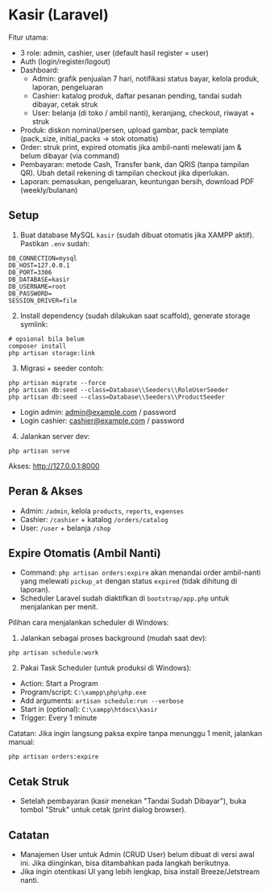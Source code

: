 # Kasir (Laravel)

Fitur utama:
- 3 role: admin, cashier, user (default hasil register = user)
- Auth (login/register/logout)
- Dashboard:
  - Admin: grafik penjualan 7 hari, notifikasi status bayar, kelola produk, laporan, pengeluaran
  - Cashier: katalog produk, daftar pesanan pending, tandai sudah dibayar, cetak struk
  - User: belanja (di toko / ambil nanti), keranjang, checkout, riwayat + struk
- Produk: diskon nominal/persen, upload gambar, pack template (pack_size, initial_packs -> stok otomatis)
- Order: struk print, expired otomatis jika ambil-nanti melewati jam & belum dibayar (via command)
- Pembayaran: metode Cash, Transfer bank, dan QRIS (tanpa tampilan QR). Ubah detail rekening di tampilan checkout jika diperlukan.
- Laporan: pemasukan, pengeluaran, keuntungan bersih, download PDF (weekly/bulanan)

## Setup
1) Buat database MySQL `kasir` (sudah dibuat otomatis jika XAMPP aktif). Pastikan `.env` sudah:
```
DB_CONNECTION=mysql
DB_HOST=127.0.0.1
DB_PORT=3306
DB_DATABASE=kasir
DB_USERNAME=root
DB_PASSWORD=
SESSION_DRIVER=file
```

2) Install dependency (sudah dilakukan saat scaffold), generate storage symlink:
```
# opsional bila belum
composer install
php artisan storage:link
```

3) Migrasi + seeder contoh:
```
php artisan migrate --force
php artisan db:seed --class=Database\\Seeders\\RoleUserSeeder
php artisan db:seed --class=Database\\Seeders\\ProductSeeder
```

- Login admin: admin@example.com / password
- Login cashier: cashier@example.com / password

4) Jalankan server dev:
```
php artisan serve
```
Akses: http://127.0.0.1:8000

## Peran & Akses
- Admin: `/admin`, kelola `products`, `reports`, `expenses`
- Cashier: `/cashier` + katalog `/orders/catalog`
- User: `/user` + belanja `/shop`

## Expire Otomatis (Ambil Nanti)
- Command: `php artisan orders:expire` akan menandai order ambil-nanti yang melewati `pickup_at` dengan status `expired` (tidak dihitung di laporan).
- Scheduler Laravel sudah diaktifkan di `bootstrap/app.php` untuk menjalankan per menit.

Pilihan cara menjalankan scheduler di Windows:

1) Jalankan sebagai proses background (mudah saat dev):
```
php artisan schedule:work
```

2) Pakai Task Scheduler (untuk produksi di Windows):
  - Action: Start a Program
  - Program/script: `C:\xampp\php\php.exe`
  - Add arguments: `artisan schedule:run --verbose`
  - Start in (optional): `C:\xampp\htdocs\kasir`
  - Trigger: Every 1 minute

Catatan: Jika ingin langsung paksa expire tanpa menunggu 1 menit, jalankan manual:
```
php artisan orders:expire
```

## Cetak Struk
- Setelah pembayaran (kasir menekan "Tandai Sudah Dibayar"), buka tombol "Struk" untuk cetak (print dialog browser).

## Catatan
- Manajemen User untuk Admin (CRUD User) belum dibuat di versi awal ini. Jika diinginkan, bisa ditambahkan pada langkah berikutnya.
- Jika ingin otentikasi UI yang lebih lengkap, bisa install Breeze/Jetstream nanti.
